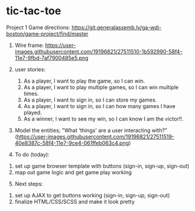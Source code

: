 # tic-tac-toe
Project 1
Game directions: https://git.generalassemb.ly/ga-wdi-boston/game-project/find/master

1. Wire frame: https://user-images.githubusercontent.com/19196821/27511510-1b592990-58f4-11e7-9fbd-7af7900485e5.png

2. user stories:
    1. As a player, I want to play the game, so I can win.
    2. As a player, I want to play multiple games, so I can win multiple times.
    3. As a player, I want to sign in, so I can store my games.
    4. As a player, I want to sign in, so I can how many games I have played.
    5. As a winner, I want to see my win, so I can know I am the victor!!.

3.  Model the entities; "What 'things' are a user interacting with?”
(https://user-images.githubusercontent.com/19196821/27511519-40e8387c-58f4-11e7-9ce4-061ffeb063c4.png)

4. To do (today):
  1) set up game browser template with buttons (sign-in, sign-up, sign-out)
  2) map out game logic and get game play working

5. Next steps:
  1) set up AJAX to get buttons working (sign-in, sign-up, sign-out)
  2) finalize HTML/CSS/SCSS and make it look pretty
